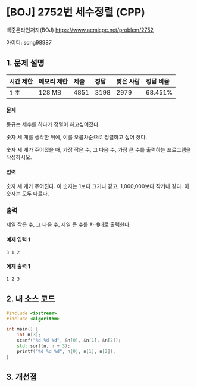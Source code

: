 # [BOJ] 2752번 세수정렬 (CPP)

백준온라인저지(BOJ) https://www.acmicpc.net/problem/2752

아이디: song98987



## 1. 문제 설명

| 시간 제한 | 메모리 제한 | 제출 | 정답 | 맞은 사람 | 정답 비율 |
| :-------- | :---------- | :--- | :--- | :-------- | :-------- |
| 1 초      | 128 MB      | 4851 | 3198 | 2979      | 68.451%   |

#### 문제

동규는 세수를 하다가 정렬이 하고싶어졌다.

숫자 세 개를 생각한 뒤에, 이를 오름차순으로 정렬하고 싶어 졌다.

숫자 세 개가 주어졌을 때, 가장 작은 수, 그 다음 수, 가장 큰 수를 출력하는 프로그램을 작성하시오.

#### 입력

숫자 세 개가 주어진다. 이 숫자는 1보다 크거나 같고, 1,000,000보다 작거나 같다. 이 숫자는 모두 다르다.

### 출력

제일 작은 수, 그 다음 수, 제일 큰 수를 차례대로 출력한다.



#### 예제 입력 1

```
3 1 2
```

#### 예제 출력 1

```
1 2 3
```



## 2. 내 소스 코드

```C++
#include <iostream>
#include <algorithm>

int main() {
	int n[3];
	scanf("%d %d %d", &n[0], &n[1], &n[2]);
	std::sort(n, n + 3);
	printf("%d %d %d", n[0], n[1], n[2]);
}
```



## 3. 개선점

